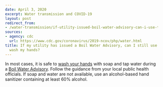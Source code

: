 ```yaml
---
date: April 3, 2020
excerpt: Water transmission and COVID-19
layout: post
redirect_from:
- /water-transmission/if-utility-issued-boil-water-advisory-can-i-use-tap-water-to-wash-hands/
sources:
- agency: cdc
  url: https://www.cdc.gov/coronavirus/2019-ncov/php/water.html
title: If my utility has issued a Boil Water Advisory, can I still use tap water to
  wash my hands?
---
```


In most cases, it is safe to [wash your hands](https://www.cdc.gov/handwashing/index.html) with soap and tap water during a [Boil Water Advisory](https://www.cdc.gov/healthywater/emergency/drinking/drinking-water-advisories/boil-water-advisory.html). Follow the guidance from your local public health officials. If soap and water are not available, use an alcohol-based hand sanitizer containing at least 60% alcohol.